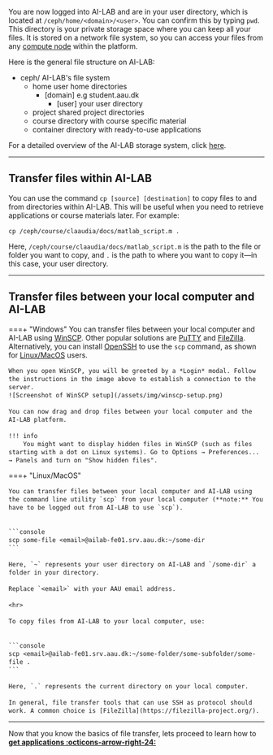 You are now logged into AI-LAB and are in your user directory, which is located at `/ceph/home/<domain>/<user>`. You can confirm this by typing `pwd`. This directory is your private storage space where you can keep all your files. It is stored on a network file system, so you can access your files from any [compute node](/help-and-resources/glossery/#compute-nodes) within the platform.

Here is the general file structure on AI-LAB:

<div class="tree">
	<ul>
	<li><i class="fa fa-folder-open"></i> ceph/ <span>AI-LAB's file system</span>
		<ul>
		<li><i class="fa fa-folder-open"></i> home <span>user home directories</span>
			<ul>
			<li><i class="fa fa-folder-open"></i> [domain] <span>e.g student.aau.dk</span>
				<ul>
				<li><i class="fa fa-folder"></i> [user] <span>your user directory </span>
				</li>
				</ul>
			</li>
			</ul>
		</li>
		<li><i class="fa fa-folder-open"></i> project <span>shared project directories</span>
		</li>
		<li><i class="fa fa-folder-open"></i> course <span>directory with course specific material</span>
		</li>
		<li><i class="fa fa-folder-open"></i> container <span>directory with ready-to-use applications</span>
		</li>
		</ul>
	</li>
	</ul>
</div>

For a detailed overview of the AI-LAB storage system, click [here](/system-overview/storage).

<hr>

## Transfer files within AI-LAB
You can use the command `cp [source] [destination]` to copy files to and from directories within AI-LAB. This will be useful when you need to retrieve applications or course materials later. For example:

```
cp /ceph/course/claaudia/docs/matlab_script.m .
```

Here, `/ceph/course/claaudia/docs/matlab_script.m` is the path to the file or folder you want to copy, and `.` is the path to where you want to copy it—in this case, your user directory.

<hr>

## Transfer files between your local computer and AI-LAB

===+ "Windows"
	You can transfer files between your local computer and AI-LAB using [WinSCP](https://winscp.net/eng/docs/lang:da). Other popular solutions are [PuTTY](https://www.putty.org/) and [FileZilla](https://filezilla-project.org/). Alternatively, you can install [OpenSSH](https://learn.microsoft.com/en-us/windows-server/administration/openssh/openssh_install_firstuse?tabs=gui) to use the `scp` command, as shown for [Linux/MacOS](/getting-started/file-management/#__tabbed_1_2) users.

	When you open WinSCP, you will be greeted by a *Login* modal. Follow the instructions in the image above to establish a connection to the server.
	![Screenshot of WinSCP setup](/assets/img/winscp-setup.png)
		
	You can now drag and drop files between your local computer and the AI-LAB platform.

	!!! info
		You might want to display hidden files in WinSCP (such as files starting with a dot on Linux systems). Go to Options → Preferences... → Panels and turn on "Show hidden files".

===+ "Linux/MacOS"

	You can transfer files between your local computer and AI-LAB using the command line utility `scp` from your local computer (**note:** You have to be logged out from AI-LAB to use `scp`).


	```console
	scp some-file <email>@ailab-fe01.srv.aau.dk:~/some-dir
	```
	
	Here, `~` represents your user directory on AI-LAB and `/some-dir` a folder in your directory. 

	Replace `<email>` with your AAU email address.

	<hr>

	To copy files from AI-LAB to your local computer, use:


	```console
	scp <email>@ailab-fe01.srv.aau.dk:~/some-folder/some-subfolder/some-file .
	```
	
	Here, `.` represents the current directory on your local computer.

	In general, file transfer tools that can use SSH as protocol should
	work. A common choice is [FileZilla](https://filezilla-project.org/).

<hr>

Now that you know the basics of file transfer, lets proceed to learn how to [**get applications :octicons-arrow-right-24:**](/getting-started/getting-applications)